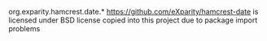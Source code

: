 org.exparity.hamcrest.date.*
https://github.com/eXparity/hamcrest-date is licensed under BSD license
copied into this project due to package import problems